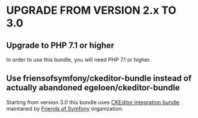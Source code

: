 # UPGRADE FROM VERSION 2.x TO 3.0

## Upgrade to PHP 7.1 or higher

In order to use this bundle, you will need PHP 7.1 or higher.

## Use friensofsymfony/ckeditor-bundle instead of actually abandoned egeloen/ckeditor-bundle

Starting from version 3.0 this bundle uses [CKEditor integration bundle](https://github.com/FriendsOfSymfony/FOSCKEditorBundle) maintaned by [Friends of Symfony](https://github.com/FriendsOfSymfony) organization.
